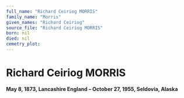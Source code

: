 ```yaml
---
full_name: "Richard Ceiriog MORRIS"
family_name: "Morris"
given_names: "Richard Ceiriog"
source_file: "Richard Ceiriog MORRIS"
born: nil
died: nil
cemetry_plot: 
---
```

# Richard Ceiriog MORRIS

**May 8, 1873, Lancashire England – October 27, 1955, Seldovia, Alaska**

